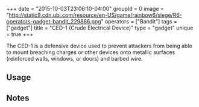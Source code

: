 +++
date = "2015-10-03T23:06:10-04:00"
groupId = 0
image = "http://static9.cdn.ubi.com/resource/en-US/game/rainbow6/siege/R6-operators-gadget-bandit_229886.png"
operators = ["Bandit"]
tags = ["gadget"]
title = "CED-1 (Crude Electrical Device)"
type = "gadget"
unique = true
+++

The CED-1 is a defensive device used to prevent attackers from being able to mount breaching charges
or other devices onto metallic surfaces (reinforced walls, windows, or doors) and barbed wire.

## Usage

## Notes
